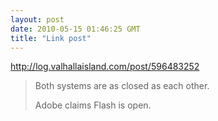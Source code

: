 ```yaml
---
layout: post
date: 2010-05-15 01:46:25 GMT
title: "Link post"
---
```

<http://log.valhallaisland.com/post/596483252>

> Both systems are as closed as each other.
> 
> Adobe claims Flash is open.